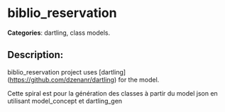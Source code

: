 # biblio_reservation 

**Categories**: dartling, class models. 

## Description: 
biblio_reservation project uses 
[dartling] (https://github.com/dzenanr/dartling) for the model.

Cette spiral est pour la génération des classes à partir du model json
en utilisant model_concept et dartling_gen